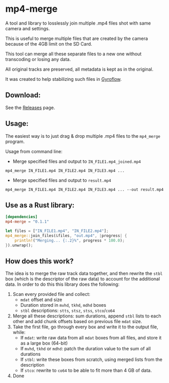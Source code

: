 # mp4-merge
A tool and library to losslessly join multiple .mp4 files shot with same camera and settings.

This is useful to merge multiple files that are created by the camera because of the 4GB limit on the SD Card.

This tool can merge all these separate files to a new one without transcoding or losing any data.

All original tracks are preserved, all metadata is kept as in the original.

It was created to help stabilizing such files in [Gyroflow](https://github.com/gyroflow/gyroflow).

## Download:
See the [Releases](https://github.com/gyroflow/mp4-merge/releases) page.

## Usage:
The easiest way is to just drag & drop multiple .mp4 files to the `mp4_merge` program.

Usage from command line:
- Merge specified files and output to `IN_FILE1.mp4_joined.mp4`
```shell
mp4_merge IN_FILE1.mp4 IN_FILE2.mp4 IN_FILE3.mp4 ...
```
- Merge specified files and output to `result.mp4`

```shell
mp4_merge IN_FILE1.mp4 IN_FILE2.mp4 IN_FILE3.mp4 ... --out result.mp4
```

## Use as a Rust library:

```toml
[dependencies]
mp4-merge = "0.1.1"
```
```rust
let files = ["IN_FILE1.mp4", "IN_FILE2.mp4"];
mp4_merge::join_files(&files, "out.mp4", |progress| {
    println!("Merging... {:.2}%", progress * 100.0);
}).unwrap();

```

## How does this work?
The idea is to merge the raw track data together, and then rewrite the `stbl` box (which is the descriptor of the raw data) to account for the additional data. In order to do this this library does the following:
1. Scan every provided file and collect:
    - `mdat` offset and size
    - Duration stored in `mvhd`, `tkhd`, `mdhd` boxes
    - `stbl` descriptions: `stts`, `stsz`, `stss`, `stco`/`co64`
2. Merge all these descriptions: sum durations, append `stbl` lists to each other and add chunk offsets based on previous file `mdat` size.
3. Take the first file, go through every box and write it to the output file, while:
    - If `mdat`: write raw data from all `mdat` boxes from all files, and store it as a large box (64-bit)
    - If `mvhd`, `tkhd` or `mdhd`: patch the duration value to the sum of all durations
    - If `stbl`: write these boxes from scratch, using merged lists from the description
    - If `stco`: rewrite to `co64` to be able to fit more than 4 GB of data.
4. Done
